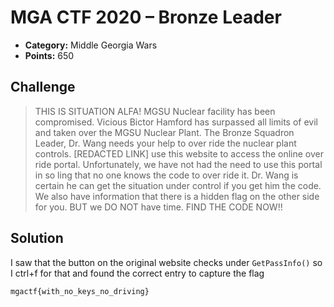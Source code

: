 # MGA CTF 2020 – Bronze Leader

* **Category:** Middle Georgia Wars
* **Points:** 650

## Challenge

> THIS IS SITUATION ALFA! MGSU Nuclear facility has been compromised. Vicious Bictor Hamford has surpassed all 
limits of evil and taken over the MGSU Nuclear Plant. The Bronze Squadron Leader, Dr. Wang needs your help to 
over ride the nuclear plant controls. [REDACTED LINK] use this website to access the online over ride portal. 
Unfortunately, we have not had the need to use this portal in so ling that no one knows the code to over ride 
it. Dr. Wang is certain he can get the situation under control if you get him the code. We also have information 
that there is a hidden flag on the other side for you. BUT we DO NOT have time. FIND THE CODE NOW!!

## Solution

I saw that the button on the original website checks under `GetPassInfo()` so I ctrl+f for that and found the 
correct entry to capture the flag

```
mgactf{with_no_keys_no_driving}
```